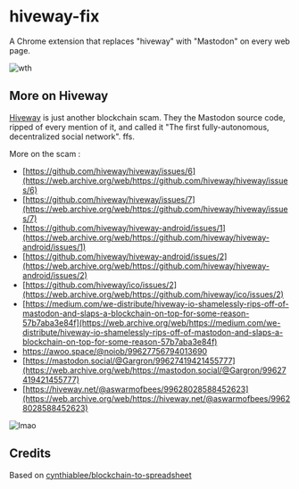 # hiveway-fix

A Chrome extension that replaces "hiveway" with "Mastodon" on every web page.

![wth](https://i.imgur.com/J6Av8aw.png)

## More on Hiveway

[Hiveway](https://web.archive.org/web/https://github.com/hiveway) is just another blockchain scam. They the Mastodon source code, ripped of every mention of it, and called it "The first fully-autonomous, decentralized social network". ffs.

More on the scam :

- [https://github.com/hiveway/hiveway/issues/6](https://web.archive.org/web/https://github.com/hiveway/hiveway/issues/6)
- [https://github.com/hiveway/hiveway/issues/7](https://web.archive.org/web/https://github.com/hiveway/hiveway/issues/7)
- [https://github.com/hiveway/hiveway-android/issues/1](https://web.archive.org/web/https://github.com/hiveway/hiveway-android/issues/1)
- [https://github.com/hiveway/hiveway-android/issues/2](https://web.archive.org/web/https://github.com/hiveway/hiveway-android/issues/2)
- [https://github.com/hiveway/ico/issues/2](https://web.archive.org/web/https://github.com/hiveway/ico/issues/2)
- [https://medium.com/we-distribute/hiveway-io-shamelessly-rips-off-of-mastodon-and-slaps-a-blockchain-on-top-for-some-reason-57b7aba3e84f](https://web.archive.org/web/https://medium.com/we-distribute/hiveway-io-shamelessly-rips-off-of-mastodon-and-slaps-a-blockchain-on-top-for-some-reason-57b7aba3e84f)
- https://awoo.space/@noiob/99627756794013690
- [https://mastodon.social/@Gargron/99627419421455777](https://web.archive.org/web/https://mastodon.social/@Gargron/99627419421455777)
- [https://hiveway.net/@aswarmofbees/99628028588452623](https://web.archive.org/web/https://hiveway.net/@aswarmofbees/99628028588452623)


![lmao](https://i.imgur.com/fwRUyJv.png)

## Credits

Based on [cynthiablee/blockchain-to-spreadsheet](https://github.com/cynthiablee/blockchain-to-spreadsheet)
